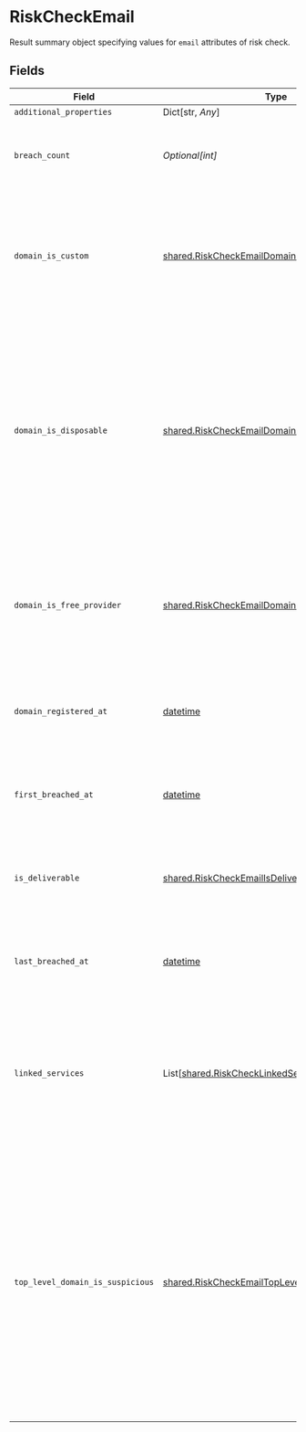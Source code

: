 # RiskCheckEmail

Result summary object specifying values for `email` attributes of risk check.


## Fields

| Field                                                                                                                                                                                                                               | Type                                                                                                                                                                                                                                | Required                                                                                                                                                                                                                            | Description                                                                                                                                                                                                                         | Example                                                                                                                                                                                                                             |
| ----------------------------------------------------------------------------------------------------------------------------------------------------------------------------------------------------------------------------------- | ----------------------------------------------------------------------------------------------------------------------------------------------------------------------------------------------------------------------------------- | ----------------------------------------------------------------------------------------------------------------------------------------------------------------------------------------------------------------------------------- | ----------------------------------------------------------------------------------------------------------------------------------------------------------------------------------------------------------------------------------- | ----------------------------------------------------------------------------------------------------------------------------------------------------------------------------------------------------------------------------------- |
| `additional_properties`                                                                                                                                                                                                             | Dict[str, *Any*]                                                                                                                                                                                                                    | :heavy_minus_sign:                                                                                                                                                                                                                  | N/A                                                                                                                                                                                                                                 |                                                                                                                                                                                                                                     |
| `breach_count`                                                                                                                                                                                                                      | *Optional[int]*                                                                                                                                                                                                                     | :heavy_check_mark:                                                                                                                                                                                                                  | Count of all known breaches of this email address if known.                                                                                                                                                                         | 1                                                                                                                                                                                                                                   |
| `domain_is_custom`                                                                                                                                                                                                                  | [shared.RiskCheckEmailDomainIsCustom](../../models/shared/riskcheckemaildomainiscustom.md)                                                                                                                                          | :heavy_check_mark:                                                                                                                                                                                                                  | Indicates whether the email address domain is custom if known, i.e. a company domain and not free or disposable.                                                                                                                    | yes                                                                                                                                                                                                                                 |
| `domain_is_disposable`                                                                                                                                                                                                              | [shared.RiskCheckEmailDomainIsDisposable](../../models/shared/riskcheckemaildomainisdisposable.md)                                                                                                                                  | :heavy_check_mark:                                                                                                                                                                                                                  | Indicates whether the email domain is listed as disposable if known. Disposable domains are often used to create email addresses that are part of a fake set of user details.                                                       | yes                                                                                                                                                                                                                                 |
| `domain_is_free_provider`                                                                                                                                                                                                           | [shared.RiskCheckEmailDomainIsFreeProvider](../../models/shared/riskcheckemaildomainisfreeprovider.md)                                                                                                                              | :heavy_check_mark:                                                                                                                                                                                                                  | Indicates whether the email address domain is a free provider such as Gmail or Hotmail if known.                                                                                                                                    | yes                                                                                                                                                                                                                                 |
| `domain_registered_at`                                                                                                                                                                                                              | [datetime](https://docs.python.org/3/library/datetime.html#datetime-objects)                                                                                                                                                        | :heavy_check_mark:                                                                                                                                                                                                                  | A date in the format YYYY-MM-DD (RFC 3339 Section 5.6).                                                                                                                                                                             | 1990-05-29                                                                                                                                                                                                                          |
| `first_breached_at`                                                                                                                                                                                                                 | [datetime](https://docs.python.org/3/library/datetime.html#datetime-objects)                                                                                                                                                        | :heavy_check_mark:                                                                                                                                                                                                                  | A date in the format YYYY-MM-DD (RFC 3339 Section 5.6).                                                                                                                                                                             | 1990-05-29                                                                                                                                                                                                                          |
| `is_deliverable`                                                                                                                                                                                                                    | [shared.RiskCheckEmailIsDeliverableStatus](../../models/shared/riskcheckemailisdeliverablestatus.md)                                                                                                                                | :heavy_check_mark:                                                                                                                                                                                                                  | SMTP-MX check to confirm the email address exists if known.                                                                                                                                                                         | yes                                                                                                                                                                                                                                 |
| `last_breached_at`                                                                                                                                                                                                                  | [datetime](https://docs.python.org/3/library/datetime.html#datetime-objects)                                                                                                                                                        | :heavy_check_mark:                                                                                                                                                                                                                  | A date in the format YYYY-MM-DD (RFC 3339 Section 5.6).                                                                                                                                                                             | 1990-05-29                                                                                                                                                                                                                          |
| `linked_services`                                                                                                                                                                                                                   | List[[shared.RiskCheckLinkedService](../../models/shared/riskchecklinkedservice.md)]                                                                                                                                                | :heavy_check_mark:                                                                                                                                                                                                                  | A list of online services where this email address has been detected to have accounts or other activity.                                                                                                                            | facebook                                                                                                                                                                                                                            |
| `top_level_domain_is_suspicious`                                                                                                                                                                                                    | [shared.RiskCheckEmailTopLevelDomainIsSuspicious](../../models/shared/riskcheckemailtopleveldomainissuspicious.md)                                                                                                                  | :heavy_check_mark:                                                                                                                                                                                                                  | Indicates whether the email address top level domain, which is the last part of the domain, is fraudulent or risky if known. In most cases, a suspicious top level domain is also associated with a disposable or high-risk domain. | yes                                                                                                                                                                                                                                 |